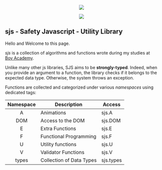 <p align="center">
  <img src="/assets/img/hero_min.png" />
</p>
<p align="center">
  <img src="/assets/img/logo.png" />
</p>

## sjs - Safety Javascript - Utility Library

Hello and Welcome to this page.

*sjs* is a collection of algorithms and functions wrote during my studies at [Bov Academy](https://www.bovacademy.com).



Unlike many other js libraries, SJS aims to be **strongly-typed**. Indeed, when you provide an argument to a function, the library checks if it belongs to the expected data type. Otherwise, the system throws an exception.



Functions are collected and categorized under various *namespaces* using dedicated tags:



| Namespace | Description              | Access    |
| :-------: | ------------------------ | --------- |
|     A     | Animations               | sjs.A     |
|    DOM    | Access to the DOM        | sjs.DOM   |
|     E     | Extra Functions          | sjs.E     |
|     F     | Functional Programming   | sjs.F     |
|     U     | Utility functions        | sjs.U     |
|     V     | Validator Functions      | sjs.V     |
|   types   | Collection of Data Types | sjs.types |

###